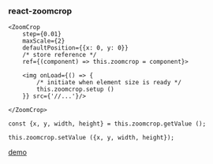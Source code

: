 ### react-zoomcrop

```
<ZoomCrop
    step={0.01}
    maxScale={2}
    defaultPosition={{x: 0, y: 0}}
    /* store reference */
    ref={(component) => this.zoomcrop = component}>

    <img onLoad={() => {
        /* initiate when element size is ready */
        this.zoomcrop.setup ()
    }} src={'//...'}/>

</ZoomCrop>

```


```
const {x, y, width, height} = this.zoomcrop.getValue ();

this.zoomcrop.setValue ({x, y, width, height});

```

[demo](https://rawgit.com/slopen/react-zoomcrop/master/example/index.html)